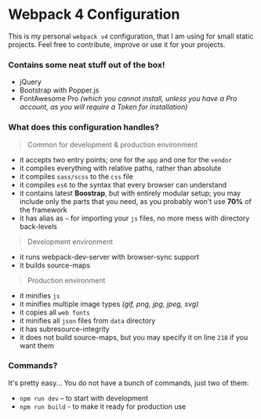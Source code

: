 # Webpack 4 Configuration

This is my personal `webpack v4` configuration, that I am using for small static projects.
Feel free to contribute, improve or use it for your projects.


### Contains some neat stuff out of the box!

- jQuery
- Bootstrap with Popper.js
- FontAwesome Pro _(which you cannot install, unless you have a Pro account, as you will require a Token for installation)_


### What does this configuration handles?


> Common for development & production environment

- it accepts two entry points; one for the `app` and one for the `vendor`
- it compiles everything with relative paths, rather than absolute
- it compiles `sass/scss` to the `css` file
- it compiles `es6` to the syntax that every browser can understand
- it contains latest **Boostrap**, but with entirely modular setup; you may include only the parts that you need, as you probably won't use **70%** of the framework
- it has alias as `~` for importing your `js` files, no more mess with directory back-levels


> Development environment

- it runs webpack-dev-server with browser-sync support
- it builds source-maps


> Production environment

- it minifies `js`
- it minifies multiple image types _(gif, png, jpg, jpeg, svg)_
- it copies all `web fonts`
- it minifies all `json` files from `data` directory
- it has subresource-integrity
- it does not build source-maps, but you may specify it on line `218` if you want them


### Commands?

It's pretty easy... You do not have a bunch of commands, just two of them:

- `npm run dev` – to start with development
- `npm run build` - to make it ready for production use

